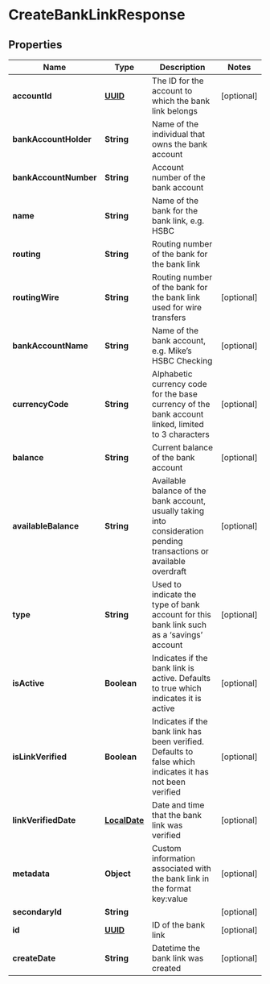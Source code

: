 
# CreateBankLinkResponse

## Properties
Name | Type | Description | Notes
------------ | ------------- | ------------- | -------------
**accountId** | [**UUID**](UUID.md) | The ID for the account to which the bank link belongs |  [optional]
**bankAccountHolder** | **String** | Name of the individual that owns the bank account | 
**bankAccountNumber** | **String** | Account number of the bank account | 
**name** | **String** | Name of the bank for the bank link, e.g. HSBC | 
**routing** | **String** | Routing number of the bank for the bank link | 
**routingWire** | **String** | Routing number of the bank for the bank link used for wire transfers |  [optional]
**bankAccountName** | **String** | Name of the bank account, e.g. Mike’s HSBC Checking |  [optional]
**currencyCode** | **String** | Alphabetic currency code for the base currency of the bank account linked, limited to 3 characters |  [optional]
**balance** | **String** | Current balance of the bank account |  [optional]
**availableBalance** | **String** | Available balance of the bank account, usually taking into consideration pending transactions or available overdraft |  [optional]
**type** | **String** | Used to indicate the type of bank account for this bank link such as a ‘savings’ account |  [optional]
**isActive** | **Boolean** | Indicates if the bank link is active. Defaults to true which indicates it is active |  [optional]
**isLinkVerified** | **Boolean** | Indicates if the bank link has been verified. Defaults to false which indicates it has not been verified |  [optional]
**linkVerifiedDate** | [**LocalDate**](LocalDate.md) | Date and time that the bank link was verified |  [optional]
**metadata** | **Object** | Custom information associated with the bank link in the format key:value |  [optional]
**secondaryId** | **String** |  |  [optional]
**id** | [**UUID**](UUID.md) | ID of the bank link |  [optional]
**createDate** | **String** | Datetime the bank link was created |  [optional]



